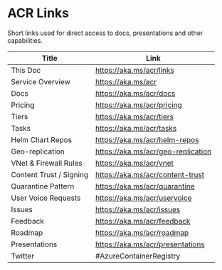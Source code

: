 # ACR Links

Short links used for direct access to docs, presentations and other capabilities.

| Title | Link |
| - | - |
| This Doc | https://aka.ms/acr/links | 
| Service Overview | https://aka.ms/acr |
| Docs | https://aka.ms/acr/docs |
| Pricing | https://aka.ms/acr/pricing |
| Tiers | https://aka.ms/acr/tiers |
| Tasks | https://aka.ms/acr/tasks |
| Helm Chart Repos | https://aka.ms/acr/helm-repos |
| Geo-replication | https://aka.ms/acr/geo-replication |
| VNet & Firewall Rules | https://aka.ms/acr/vnet |
| Content Trust / Signing | https://aka.ms/acr/content-trust |
| Quarantine Pattern | https://aka.ms/acr/quarantine |
| User Voice Requests | https://aka.ms/acr/uservoice |
| Issues | https://aka.ms/acr/issues |
| Feedback | https://aka.ms/acr/feedback | 
| Roadmap | https://aka.ms/acr/roadmap |
| Presentations | https://aka.ms/acr/presentations |
| Twitter | #AzureContainerRegistry |
